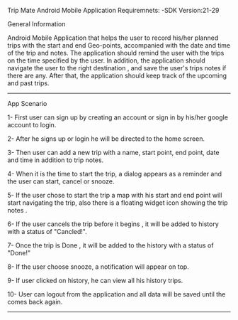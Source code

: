 Trip Mate Android Mobile Application
Requiremnets:
-SDK Version:21-29

General Information


Android Mobile Application that helps the user to record his/her planned trips with the start and end Geo-points,
accompanied with the date and time of the trip and notes.
The application should remind the user with the trips on the time specified by the user.
In addition, the application should navigate the user to the right destination , and save the user's trips notes if there are any.
After that, the application should keep track of the upcoming and past trips.

----------------------------------------------------------------------------------------------------------------------------------------

App Scenario

1- First user can sign up by creating an account or sign in by his/her google account to login.

2- After he signs up or login he will be directed to the home screen.

3- Then user can add a new trip with a name, start point, end point,  date and time in addition to trip notes.

4- When it is the time to start the trip, a dialog  appears  as a reminder and the user can start, cancel or snooze.

5- If the user chose to start the trip a map with his start and end point will start navigating the trip, also there is a floating widget icon  showing the trip notes .

6- If the user cancels the trip before it begins , it will be added to history with a status of "Cancled!".

7- Once the trip is Done , it will be added to the history with a status of "Done!"

8- If the user choose snooze, a notification  will appear on top.

9- If user clicked on history, he can view all his history trips.

10- User can logout from the application and all data will be saved until the comes back again.

----------------------------------------------------------------------------------------------------------------------------------------
